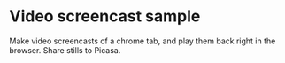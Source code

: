 # Video screencast sample

Make video screencasts of a chrome tab, and play them back right in the
browser. Share stills to Picasa.
